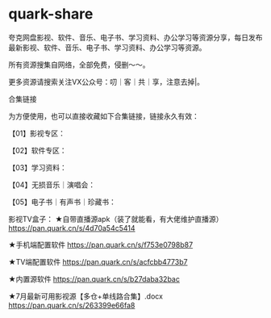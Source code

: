 # quark-share
夸克网盘影视、软件、音乐、电子书、学习资料、办公学习等资源分享，每日发布最新影视、软件、音乐、电子书、学习资料、办公学习等资源。

所有资源搜集自网络，全部免费，侵删～～。

更多资源请搜索关注VX公众号：叨｜客｜共｜享，注意去掉|。


合集链接

为方便使用，也可以直接收藏如下合集链接，链接永久有效：

【01】影视专区：

【02】软件专区：

【03】学习资料：

【04】无损音乐｜演唱会：

【05】电子书｜有声书｜珍藏书：


影视TV盒子：
★自带直播源apk（装了就能看，有大佬维护直播源）	https://pan.quark.cn/s/4d70a54c5414

★手机端配置软件	https://pan.quark.cn/s/f753e0798b87

★TV端配置软件	https://pan.quark.cn/s/acfcbb4773b7

★内置源软件	https://pan.quark.cn/s/b27daba32bac

★7月最新可用影视源【多仓+单线路合集】.docx	https://pan.quark.cn/s/263399e66fa8
